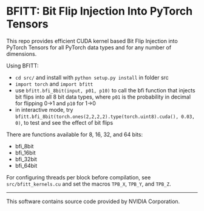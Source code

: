 # BFITT: Bit Flip Injection Into PyTorch Tensors
This repo provides efficient CUDA kernel based Bit Flip Injection into PyTorch Tensors for all PyTorch data types and for any number of dimensions.

Using BFITT:
- ```cd src/``` and install with ```python setup.py install``` in folder src
- ```import torch``` and ```import bfitt```
- use ```bfitt.bfi_8bit(input, p01, p10)``` to call the bfi function that injects bit flips into all 8 bit data types, where ```p01``` is the probability in decimal for flipping 0->1 and ```p10``` for 1->0
- in interactive mode, try ```bfitt.bfi_8bit(torch.ones(2,2,2,2).type(torch.uint8).cuda(), 0.03, 0)```, to test and see the effect of bit flips

There are functions available for 8, 16, 32, and 64 bits:
- bfi_8bit
- bfi_16bit
- bfi_32bit
- bfi_64bit

For configuring threads per block before compilation, see ```src/bfitt_kernels.cu``` and set the macros ```TPB_X```, ```TPB_Y```, and ```TPB_Z```.

---
This software contains source code provided by NVIDIA Corporation.
